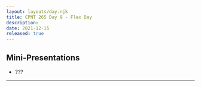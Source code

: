 ```yaml
---
layout: layouts/day.njk
title: CPNT 265 Day 9 - Flex Day
description: 
date: 2021-12-15
released: true
---
```


## Mini-Presentations
- ???

---